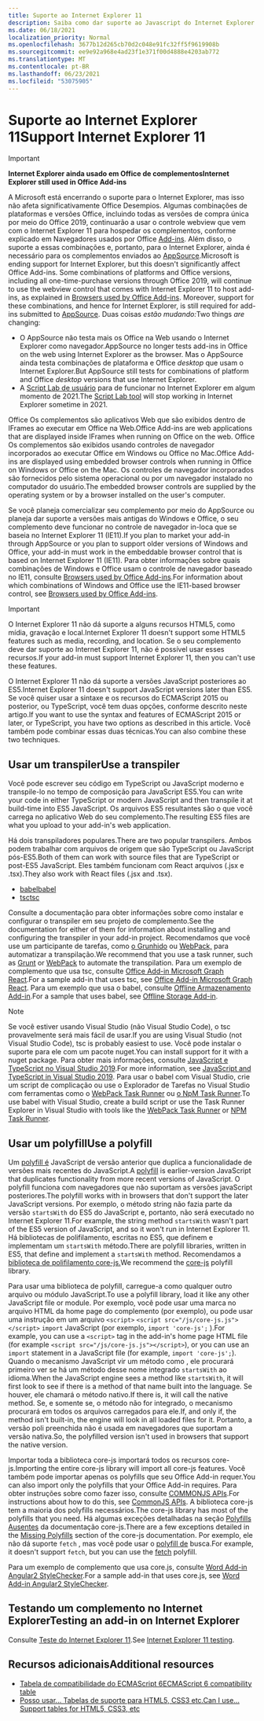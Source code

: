 ```yaml
---
title: Suporte ao Internet Explorer 11
description: Saiba como dar suporte ao Javascript do Internet Explorer 11 e do ES5 no seu complemento.
ms.date: 06/18/2021
localization_priority: Normal
ms.openlocfilehash: 3677b12d265cb70d2c048e91fc32ff5f9619908b
ms.sourcegitcommit: ee9e92a968e4ad23f1e371f00d4888e4203ab772
ms.translationtype: MT
ms.contentlocale: pt-BR
ms.lasthandoff: 06/23/2021
ms.locfileid: "53075905"
---
```

# <a name="support-internet-explorer-11"></a><span data-ttu-id="de0fe-103">Suporte ao Internet Explorer 11</span><span class="sxs-lookup"><span data-stu-id="de0fe-103">Support Internet Explorer 11</span></span>

> [!IMPORTANT]
> <span data-ttu-id="de0fe-104">**Internet Explorer ainda usado em Office de complementos**</span><span class="sxs-lookup"><span data-stu-id="de0fe-104">**Internet Explorer still used in Office Add-ins**</span></span>
>
> <span data-ttu-id="de0fe-105">A Microsoft está encerrando o suporte para o Internet Explorer, mas isso não afeta significativamente Office Desempios. Algumas combinações de plataformas e versões Office, incluindo todas as versões de compra única por meio do Office 2019, continuarão a usar o controle webview que vem com o Internet Explorer 11 para hospedar os complementos, conforme explicado em Navegadores usados por Office [Add-ins](../concepts/browsers-used-by-office-web-add-ins.md). Além disso, o suporte a essas combinações e, portanto, para o Internet Explorer, ainda é necessário para os complementos enviados ao [AppSource](/office/dev/store/submit-to-appsource-via-partner-center).</span><span class="sxs-lookup"><span data-stu-id="de0fe-105">Microsoft is ending support for Internet Explorer, but this doesn't significantly affect Office Add-ins. Some combinations of platforms and Office versions, including all one-time-purchase versions through Office 2019, will continue to use the webview control that comes with Internet Explorer 11 to host add-ins, as explained in [Browsers used by Office Add-ins](../concepts/browsers-used-by-office-web-add-ins.md). Moreover, support for these combinations, and hence for Internet Explorer, is still required for add-ins submitted to [AppSource](/office/dev/store/submit-to-appsource-via-partner-center).</span></span> <span data-ttu-id="de0fe-106">Duas coisas *estão mudando:*</span><span class="sxs-lookup"><span data-stu-id="de0fe-106">Two things *are* changing:</span></span>
>
> - <span data-ttu-id="de0fe-107">O AppSource não testa mais os Office na Web usando o Internet Explorer como navegador.</span><span class="sxs-lookup"><span data-stu-id="de0fe-107">AppSource no longer tests add-ins in Office on the web using Internet Explorer as the browser.</span></span> <span data-ttu-id="de0fe-108">Mas o AppSource ainda testa combinações de plataforma e Office *desktop* que usam o Internet Explorer.</span><span class="sxs-lookup"><span data-stu-id="de0fe-108">But AppSource still tests for combinations of platform and Office *desktop* versions that use Internet Explorer.</span></span>
> - <span data-ttu-id="de0fe-109">A [Script Lab de usuário](../overview/explore-with-script-lab.md) para de funcionar no Internet Explorer em algum momento de 2021.</span><span class="sxs-lookup"><span data-stu-id="de0fe-109">The [Script Lab tool](../overview/explore-with-script-lab.md) will stop working in Internet Explorer sometime in 2021.</span></span>

<span data-ttu-id="de0fe-110">Office Os complementos são aplicativos Web que são exibidos dentro de IFrames ao executar em Office na Web.</span><span class="sxs-lookup"><span data-stu-id="de0fe-110">Office Add-ins are web applications that are displayed inside IFrames when running on Office on the web.</span></span> <span data-ttu-id="de0fe-111">Office Os complementos são exibidos usando controles de navegador incorporados ao executar Office em Windows ou Office no Mac.</span><span class="sxs-lookup"><span data-stu-id="de0fe-111">Office Add-ins are displayed using embedded browser controls when running in Office on Windows or Office on the Mac.</span></span> <span data-ttu-id="de0fe-112">Os controles de navegador incorporados são fornecidos pelo sistema operacional ou por um navegador instalado no computador do usuário.</span><span class="sxs-lookup"><span data-stu-id="de0fe-112">The embedded browser controls are supplied by the operating system or by a browser installed on the user's computer.</span></span>

<span data-ttu-id="de0fe-113">Se você planeja comercializar seu complemento por meio do AppSource ou planeja dar suporte a versões mais antigas do Windows e Office, o seu complemento deve funcionar no controle de navegador in-loca que se baseia no Internet Explorer 11 (IE11).</span><span class="sxs-lookup"><span data-stu-id="de0fe-113">If you plan to market your add-in through AppSource or you plan to support older versions of Windows and Office, your add-in must work in the embeddable browser control that is based on Internet Explorer 11 (IE11).</span></span> <span data-ttu-id="de0fe-114">Para obter informações sobre quais combinações de Windows e Office usam o controle de navegador baseado no IE11, consulte [Browsers used by Office Add-ins](../concepts/browsers-used-by-office-web-add-ins.md).</span><span class="sxs-lookup"><span data-stu-id="de0fe-114">For information about which combinations of Windows and Office use the IE11-based browser control, see [Browsers used by Office Add-ins](../concepts/browsers-used-by-office-web-add-ins.md).</span></span>

> [!IMPORTANT]
> <span data-ttu-id="de0fe-115">O Internet Explorer 11 não dá suporte a alguns recursos HTML5, como mídia, gravação e local.</span><span class="sxs-lookup"><span data-stu-id="de0fe-115">Internet Explorer 11 doesn't support some HTML5 features such as media, recording, and location.</span></span> <span data-ttu-id="de0fe-116">Se o seu complemento deve dar suporte ao Internet Explorer 11, não é possível usar esses recursos.</span><span class="sxs-lookup"><span data-stu-id="de0fe-116">If your add-in must support Internet Explorer 11, then you can't use these features.</span></span>

<span data-ttu-id="de0fe-117">O Internet Explorer 11 não dá suporte a versões JavaScript posteriores ao ES5.</span><span class="sxs-lookup"><span data-stu-id="de0fe-117">Internet Explorer 11 doesn't support JavaScript versions later than ES5.</span></span> <span data-ttu-id="de0fe-118">Se você quiser usar a sintaxe e os recursos do ECMAScript 2015 ou posterior, ou TypeScript, você tem duas opções, conforme descrito neste artigo.</span><span class="sxs-lookup"><span data-stu-id="de0fe-118">If you want to use the syntax and features of ECMAScript 2015 or later, or TypeScript, you have two options as described in this article.</span></span> <span data-ttu-id="de0fe-119">Você também pode combinar essas duas técnicas.</span><span class="sxs-lookup"><span data-stu-id="de0fe-119">You can also combine these two techniques.</span></span>

## <a name="use-a-transpiler"></a><span data-ttu-id="de0fe-120">Usar um transpiler</span><span class="sxs-lookup"><span data-stu-id="de0fe-120">Use a transpiler</span></span>

<span data-ttu-id="de0fe-121">Você pode escrever seu código em TypeScript ou JavaScript moderno e transpile-lo no tempo de composição para JavaScript ES5.</span><span class="sxs-lookup"><span data-stu-id="de0fe-121">You can write your code in either TypeScript or modern JavaScript and then transpile it at build-time into ES5 JavaScript.</span></span> <span data-ttu-id="de0fe-122">Os arquivos ES5 resultantes são o que você carrega no aplicativo Web do seu complemento.</span><span class="sxs-lookup"><span data-stu-id="de0fe-122">The resulting ES5 files are what you upload to your add-in's web application.</span></span>

<span data-ttu-id="de0fe-123">Há dois transpiladores populares.</span><span class="sxs-lookup"><span data-stu-id="de0fe-123">There are two popular transpilers.</span></span> <span data-ttu-id="de0fe-124">Ambos podem trabalhar com arquivos de origem que são TypeScript ou JavaScript pós-ES5.</span><span class="sxs-lookup"><span data-stu-id="de0fe-124">Both of them can work with source files that are TypeScript or post-ES5 JavaScript.</span></span> <span data-ttu-id="de0fe-125">Eles também funcionam com React arquivos (.jsx e .tsx).</span><span class="sxs-lookup"><span data-stu-id="de0fe-125">They also work with React files (.jsx and .tsx).</span></span>

- [<span data-ttu-id="de0fe-126">babel</span><span class="sxs-lookup"><span data-stu-id="de0fe-126">babel</span></span>](https://babeljs.io/)
- [<span data-ttu-id="de0fe-127">tsc</span><span class="sxs-lookup"><span data-stu-id="de0fe-127">tsc</span></span>](https://www.typescriptlang.org/index.html)

<span data-ttu-id="de0fe-128">Consulte a documentação para obter informações sobre como instalar e configurar o transpiler em seu projeto de complemento.</span><span class="sxs-lookup"><span data-stu-id="de0fe-128">See the documentation for either of them for information about installing and configuring the transpiler in your add-in project.</span></span> <span data-ttu-id="de0fe-129">Recomendamos que você use um participante de tarefas, como [o Grunhido](https://gruntjs.com/) ou [WebPack,](https://webpack.js.org/) para automatizar a transpilação.</span><span class="sxs-lookup"><span data-stu-id="de0fe-129">We recommend that you use a task runner, such as [Grunt](https://gruntjs.com/) or [WebPack](https://webpack.js.org/) to automate the transpilation.</span></span> <span data-ttu-id="de0fe-130">Para um exemplo de complemento que usa tsc, consulte [Office Add-in Microsoft Graph React](https://github.com/OfficeDev/PnP-OfficeAddins/tree/3ce0e1b74152dbbe8306a091696bc4455c04c0a1/Samples/auth/Office-Add-in-Microsoft-Graph-React).</span><span class="sxs-lookup"><span data-stu-id="de0fe-130">For a sample add-in that uses tsc, see [Office Add-in Microsoft Graph React](https://github.com/OfficeDev/PnP-OfficeAddins/tree/3ce0e1b74152dbbe8306a091696bc4455c04c0a1/Samples/auth/Office-Add-in-Microsoft-Graph-React).</span></span> <span data-ttu-id="de0fe-131">Para um exemplo que usa o babel, consulte [Offline Armazenamento Add-in](https://github.com/OfficeDev/PnP-OfficeAddins/tree/3ce0e1b74152dbbe8306a091696bc4455c04c0a1/Samples/Excel.OfflineStorageAddin).</span><span class="sxs-lookup"><span data-stu-id="de0fe-131">For a sample that uses babel, see [Offline Storage Add-in](https://github.com/OfficeDev/PnP-OfficeAddins/tree/3ce0e1b74152dbbe8306a091696bc4455c04c0a1/Samples/Excel.OfflineStorageAddin).</span></span>

> [!NOTE]
> <span data-ttu-id="de0fe-132">Se você estiver usando Visual Studio (não Visual Studio Code), o tsc provavelmente será mais fácil de usar.</span><span class="sxs-lookup"><span data-stu-id="de0fe-132">If you are using Visual Studio (not Visual Studio Code), tsc is probably easiest to use.</span></span> <span data-ttu-id="de0fe-133">Você pode instalar o suporte para ele com um pacote nuget.</span><span class="sxs-lookup"><span data-stu-id="de0fe-133">You can install support for it with a nuget package.</span></span> <span data-ttu-id="de0fe-134">Para obter mais informações, consulte [JavaScript e TypeScript no Visual Studio 2019](/visualstudio/javascript/javascript-in-vs-2019).</span><span class="sxs-lookup"><span data-stu-id="de0fe-134">For more information, see [JavaScript and TypeScript in Visual Studio 2019](/visualstudio/javascript/javascript-in-vs-2019).</span></span> <span data-ttu-id="de0fe-135">Para usar o babel com Visual Studio, crie um script de complicação ou use o Explorador de Tarefas no Visual Studio com ferramentas como o [WebPack Task Runner](https://marketplace.visualstudio.com/items?itemName=MadsKristensen.WebPackTaskRunner) ou [o NpM Task Runner](https://marketplace.visualstudio.com/items?itemName=MadsKristensen.NPMTaskRunner).</span><span class="sxs-lookup"><span data-stu-id="de0fe-135">To use babel with Visual Studio, create a build script or use the Task Runner Explorer in Visual Studio with tools like the [WebPack Task Runner](https://marketplace.visualstudio.com/items?itemName=MadsKristensen.WebPackTaskRunner) or [NPM Task Runner](https://marketplace.visualstudio.com/items?itemName=MadsKristensen.NPMTaskRunner).</span></span>

## <a name="use-a-polyfill"></a><span data-ttu-id="de0fe-136">Usar um polyfill</span><span class="sxs-lookup"><span data-stu-id="de0fe-136">Use a polyfill</span></span>

<span data-ttu-id="de0fe-137">Um [polyfill é](https://en.wikipedia.org/wiki/Polyfill_(programming)) JavaScript de versão anterior que duplica a funcionalidade de versões mais recentes do JavaScript.</span><span class="sxs-lookup"><span data-stu-id="de0fe-137">A [polyfill](https://en.wikipedia.org/wiki/Polyfill_(programming)) is earlier-version JavaScript that duplicates functionality from more recent versions of JavaScript.</span></span> <span data-ttu-id="de0fe-138">O polyfill funciona com navegadores que não suportam as versões javaScript posteriores.</span><span class="sxs-lookup"><span data-stu-id="de0fe-138">The polyfill works with in browsers that don't support the later JavaScript versions.</span></span> <span data-ttu-id="de0fe-139">Por exemplo, o método string não fazia parte da versão `startsWith` do ES5 do JavaScript e, portanto, não será executado no Internet Explorer 11.</span><span class="sxs-lookup"><span data-stu-id="de0fe-139">For example, the string method `startsWith` wasn't part of the ES5 version of JavaScript, and so it won't run in Internet Explorer 11.</span></span> <span data-ttu-id="de0fe-140">Há bibliotecas de polifilamento, escritas no ES5, que definem e implementam um `startsWith` método.</span><span class="sxs-lookup"><span data-stu-id="de0fe-140">There are polyfill libraries, written in ES5, that define and implement a `startsWith` method.</span></span> <span data-ttu-id="de0fe-141">Recomendamos a [biblioteca de polifilamento core-js.](https://github.com/zloirock/core-js)</span><span class="sxs-lookup"><span data-stu-id="de0fe-141">We recommend the [core-js](https://github.com/zloirock/core-js) polyfill library.</span></span>

<span data-ttu-id="de0fe-142">Para usar uma biblioteca de polyfill, carregue-a como qualquer outro arquivo ou módulo JavaScript.</span><span class="sxs-lookup"><span data-stu-id="de0fe-142">To use a polyfill library, load it like any other JavaScript file or module.</span></span> <span data-ttu-id="de0fe-143">Por exemplo, você pode usar uma marca no arquivo HTML da home page do complemento (por exemplo), ou pode usar uma instrução em um arquivo `<script>` `<script src="/js/core-js.js"></script>` `import` JavaScript (por exemplo, `import 'core-js';` ).</span><span class="sxs-lookup"><span data-stu-id="de0fe-143">For example, you can use a `<script>` tag in the add-in's home page HTML file (for example `<script src="/js/core-js.js"></script>`), or you can use an `import` statement in a JavaScript file (for example, `import 'core-js';`).</span></span> <span data-ttu-id="de0fe-144">Quando o mecanismo JavaScript vir um método como , ele procurará primeiro ver se há um método desse nome integrado `startsWith` ao idioma.</span><span class="sxs-lookup"><span data-stu-id="de0fe-144">When the JavaScript engine sees a method like `startsWith`, it will first look to see if there is a method of that name built into the language.</span></span> <span data-ttu-id="de0fe-145">Se houver, ele chamará o método nativo.</span><span class="sxs-lookup"><span data-stu-id="de0fe-145">If there is, it will call the native method.</span></span> <span data-ttu-id="de0fe-146">Se, e somente se, o método não for integrado, o mecanismo procurará em todos os arquivos carregados para ele.</span><span class="sxs-lookup"><span data-stu-id="de0fe-146">If, and only if, the method isn't built-in, the engine will look in all loaded files for it.</span></span> <span data-ttu-id="de0fe-147">Portanto, a versão poli preenchida não é usada em navegadores que suportam a versão nativa.</span><span class="sxs-lookup"><span data-stu-id="de0fe-147">So, the polyfilled version isn't used in browsers that support the native version.</span></span>

<span data-ttu-id="de0fe-148">Importar toda a biblioteca core-js importará todos os recursos core-js.</span><span class="sxs-lookup"><span data-stu-id="de0fe-148">Importing the entire core-js library will import all core-js features.</span></span> <span data-ttu-id="de0fe-149">Você também pode importar apenas os polyfills que seu Office Add-in requer.</span><span class="sxs-lookup"><span data-stu-id="de0fe-149">You can also import only the polyfills that your Office Add-in requires.</span></span> <span data-ttu-id="de0fe-150">Para obter instruções sobre como fazer isso, consulte [COMMONJS APIs](https://github.com/zloirock/core-js#commonjs-api).</span><span class="sxs-lookup"><span data-stu-id="de0fe-150">For instructions about how to do this, see [CommonJS APIs](https://github.com/zloirock/core-js#commonjs-api).</span></span> <span data-ttu-id="de0fe-151">A biblioteca core-js tem a maioria dos polyfills necessários.</span><span class="sxs-lookup"><span data-stu-id="de0fe-151">The core-js library has most of the polyfills that you need.</span></span> <span data-ttu-id="de0fe-152">Há algumas exceções detalhadas na seção [Polyfills Ausentes](https://github.com/zloirock/core-js#missing-polyfills) da documentação core-js.</span><span class="sxs-lookup"><span data-stu-id="de0fe-152">There are a few exceptions detailed in the [Missing Polyfills](https://github.com/zloirock/core-js#missing-polyfills) section of the core-js documentation.</span></span> <span data-ttu-id="de0fe-153">Por exemplo, ele não dá suporte `fetch` , mas você pode usar o [polyfill de](https://github.com/github/fetch) busca.</span><span class="sxs-lookup"><span data-stu-id="de0fe-153">For example, it doesn't support `fetch`, but you can use the [fetch](https://github.com/github/fetch) polyfill.</span></span>

<span data-ttu-id="de0fe-154">Para um exemplo de complemento que usa core.js, consulte [Word Add-in Angular2 StyleChecker](https://github.com/OfficeDev/Word-Add-in-Angular2-StyleChecker).</span><span class="sxs-lookup"><span data-stu-id="de0fe-154">For a sample add-in that uses core.js, see [Word Add-in Angular2 StyleChecker](https://github.com/OfficeDev/Word-Add-in-Angular2-StyleChecker).</span></span>

## <a name="testing-an-add-in-on-internet-explorer"></a><span data-ttu-id="de0fe-155">Testando um complemento no Internet Explorer</span><span class="sxs-lookup"><span data-stu-id="de0fe-155">Testing an add-in on Internet Explorer</span></span>

<span data-ttu-id="de0fe-156">Consulte [Teste do Internet Explorer 11](../testing/ie-11-testing.md).</span><span class="sxs-lookup"><span data-stu-id="de0fe-156">See [Internet Explorer 11 testing](../testing/ie-11-testing.md).</span></span>

## <a name="additional-resources"></a><span data-ttu-id="de0fe-157">Recursos adicionais</span><span class="sxs-lookup"><span data-stu-id="de0fe-157">Additional resources</span></span>

- [<span data-ttu-id="de0fe-158">Tabela de compatibilidade do ECMAScript 6</span><span class="sxs-lookup"><span data-stu-id="de0fe-158">ECMAScript 6 compatibility table</span></span>](https://kangax.github.io/compat-table/es6/)
- [<span data-ttu-id="de0fe-159">Posso usar... Tabelas de suporte para HTML5, CSS3 etc.</span><span class="sxs-lookup"><span data-stu-id="de0fe-159">Can I use... Support tables for HTML5, CSS3, etc</span></span>](https://caniuse.com/)
